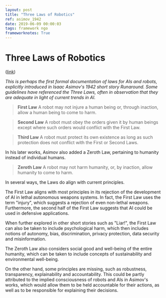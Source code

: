 ```yaml
---
layout: post
title: "Three Laws of Robotics"
ref: asimov_1942
date: 2019-06-09 00:00:03
tags: framework ngo
frameworknotes: True
---
```


# Three Laws of Robotics

([link](https://en.wikipedia.org/wiki/Three_Laws_of_Robotics))

*This is perhaps the first formal documentation of laws for AIs and robots, explicitly introduced in Isaac Asimov's 1942 short story Runaround. Some guidelines have referenced the Three Laws, often in observation that they are adequate in light of current trends in AI.*

> **First Law**
    A robot may not injure a human being or, through inaction, allow a human being to come to harm.

> **Second Law**
    A robot must obey the orders given it by human beings except where such orders would conflict with the First Law.

> **Third Law**
    A robot must protect its own existence as long as such protection does not conflict with the First or Second Laws.

In his later works, Asimov also added a Zeroth Law, pertaining to humanity instead of individual humans.

> **Zeroth Law**
    A robot may not harm humanity, or, by inaction, allow humanity to come to harm.

In several ways, the Laws do align with current principles.

The First Law aligns with most principles in its rejection of the development of AI in lethal autonomous weapons systems. In fact, the First Law uses the term "injury", which suggests a rejection of even non-lethal weapons. Furthermore, the second half of the First Law suggests that AI could be used in defensive applications.

When further explored in other short stories such as "Liar!", the First Law can also be taken to include psychological harm, which then includes notions of autonomy, bias, discrimination, privacy protection, data security and misinformation.

The Zeroth Law also considers social good and well-being of the entire humanity, which can be taken to include concepts of sustainability and environmental well-being.

On the other hand, some principles are missing, such as robustness, transparency, explainability and accountability. This could be partly attributed to the implied consciousness of robots and AIs in Asimov's works, which would allow them to be held accountable for their actions, as well as to be responsible for explaining their decisions.
